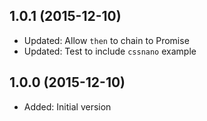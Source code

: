 ## 1.0.1 (2015-12-10)

- Updated: Allow `then` to chain to Promise
- Updated: Test to include `cssnano` example

## 1.0.0 (2015-12-10)

- Added: Initial version
